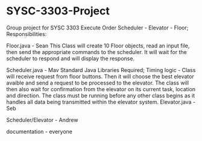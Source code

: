 # SYSC-3303-Project
Group project for SYSC 3303
Execute Order Scheduler - Elevator - Floor;
Responsibilities:


Floor.java - Sean
This Class will create 10 Floor objects, read an input file, then send the appropriate commands to the scheduler. It will wait for the scheduler to respond and will display the response.

Scheduler.java - Mav
Standard Java Libraries Required;
Timing logic - Class will receive request from floor buttons. Then it will choose the best elevator avaible and send a request to be processed to the elevator. The class will then also wait for confirmation from the elevator on its current task, location and direction.
The class must be running before any other class begins as it handles all data being transmitted within the elevator system.
Elevator.java - Seb

Scheduler/Elevator - Andrew

documentation - everyone
 
